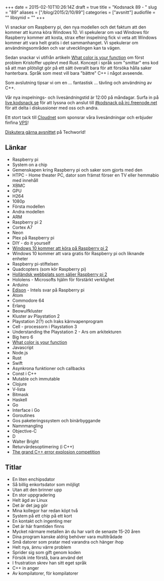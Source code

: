 +++
date = 2015-02-10T10:26:14Z
draft = true
title = "Kodsnack 89 - "
slug = "89"
aliases = ["/blog/2015/2/10/89"]
categories = ["avsnitt"]
audiofile = ""
libsynid = ""
+++

Vi snackar om Raspberry pi, den nya modellen och det faktum att den kommer att kunna köra Windows 10. Vi spekulerar om vad Windows för Raspberry kommer att kosta, strax efter inspelning fick vi veta att Windows kommer att vara helt gratis i det sammanhanget. Vi spekulerar om användningsområden och var utvecklingen kan ta vägen.

Sedan snackar vi utifrån artikeln [What color is your function](http://journal.stuffwithstuff.com/2015/02/01/what-color-is-your-function/) om först problem Kristoffer upplevt med Rust. Koncept i språk som "smittar" ens kod så att man plötsligt gör på ett sätt överallt bara för att försöka hålla saker hanterbara. Språk som mest vill bara "bättre" C++ i något avseende.

Som avslutning tipsar vi om en … fantastisk … tävling och användning av C++.

Vår nya inspelnings- och livesändningstid är 12:00 på måndagar. Surfa in på [live.kodsnack.se](http://live.kodsnack.se) för att lyssna och anslut till [#kodsnack på irc.freenode.net](irc://irc.freenode.net:+7000/kodsnack) för att delta i diskussioner med oss och andra.

Ett stort tack till [Cloudnet](http://www.cloudnet.se) som sponsrar våra livesändningar och erbjuder finfina  [VPS](http://en.wikipedia.org/wiki/Virtual_private_server)!

[Diskutera gärna avsnittet](http://techworld.idg.se/2.2524/1.607191/) på Techworld!

## Länkar ##
* Raspberry pi
* System on a chip
* Gemenskapen kring Raspberry pi och saker som gjorts med den
* HTPC - Home theater PC, dator som främst förser en TV eller hemmabio med innehåll
* XBMC
* GPU
* H264
* 1080p
* Första modellen
* Andra modellen
* ARM
* Raspberry pi 2
* Cortex A7
* Neon
* Plex på Raspberry pi
* DIY - do it yourself
* [Windows 10 kommer att köra på Raspberry pi 2](http://dev.windows.com/en-us/featured/raspberrypi2support)
* Windows 10 kommer att vara gratis för Raspberry pi och liknande enheter
* Raspberry pi-stiftelsen
* Quadcopters (som kör Raspberry pi)
* [Holländsk webbplats som säljer Raspberry pi 2](http://www.kiwi-electronics.nl/raspberry-pi/board-and-kits/raspberry-pi-2-model-b-1gb)
* Hololens - Microsofts hjälm för förstärkt verklighet
* Arduino
* [Edison](http://www.intel.com/content/www/us/en/do-it-yourself/edison.html) - Intels svar på Raspberry pi
* Atom
* Commodore 64
* Erlang
* Beowulfkluster
* Kluster av Playstation 2
* Playstation 2(?) och Iraks kärnvapenprogram
* Cell - processorn i Playstation 3
* Understanding the Playstation 2 - Ars om arkitekturen
* Big hero 6
* [What color is your function](http://journal.stuffwithstuff.com/2015/02/01/what-color-is-your-function/)
* Javascript
* Node.js
* Rust
* Swift
* Asynkrona funktioner och callbacks
* Const i C++
* Mutable och immutable
* Clojure
* V-lista
* Bitmask
* Haskell
* Go
* Interface i Go
* Goroutines
* Gos paketeringssystem och binärbyggande
* Namnmangling
* Objective-C
* D
* Walter Bright
* Returvärdesoptimering (i C++)
* [The grand C++ error explosion competition](http://tgceec.tumblr.com/)

## Titlar ##
* En liten enchipsdator
* Så billig enkortsdator som möjligt
* Utan att den brinner upp
* En stor uppgradering
* Helt ägd av Linux
* Det är det jag gör
* Mina kollegor har redan köpt två
* System på ett chip på ett kort
* En kontakt och ingenting mer
* Det är här framtiden finns
* Mycket närmare metallen än du har varit de senaste 15-20 åren
* Dina program kanske aldrig behöver vara multitrådade
* Små datorer som pratar med varandra och hänger ihop
* Helt nya, ännu värre problem
* Sprider sig som gift genom koden
* Försök inte förstå, bara använd det
* I frustration skrev han sitt eget språk
* C++ in anger
* Av kompilatorer, för kompilatorer